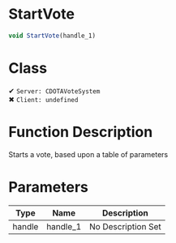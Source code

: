# StartVote
```js
void StartVote(handle_1)
```
# Class
✔ `Server: CDOTAVoteSystem`  
✖ `Client: undefined`  

# Function Description
Starts a vote, based upon a table of parameters
# Parameters
Type|Name|Description
--|--|--
handle|handle_1|No Description Set
